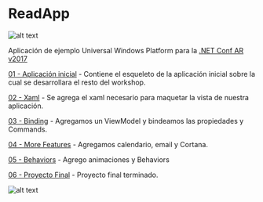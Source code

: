 # ReadApp
![alt text](https://image.ibb.co/fxwoQ5/Screenshot_at_Jun_29_11_03_47.png)

Aplicación de ejemplo Universal Windows Platform para la [.NET Conf AR v2017](http://netconfar.com/)

[01 - Aplicación inicial](https://github.com/GermanKuber/ReadApp/tree/master/01%20-%20Inicial) - Contiene el esqueleto de la aplicación inicial sobre la cual se desarrollara el resto del workshop.

[02 - Xaml](https://github.com/GermanKuber/ReadApp/tree/master/02%20-%20Xaml) - Se agrega el xaml necesario para maquetar la vista de nuestra aplicación.

[03 - Binding](https://github.com/GermanKuber/ReadApp/tree/master/03%20-%20Binding) - Agregamos un ViewModel y bindeamos las propiedades y Commands.

[04 - More Features](https://github.com/GermanKuber/ReadApp/tree/master/04%20-%20More%20Features) - Agregamos calendario, email y Cortana.

[05 - Behaviors](https://github.com/GermanKuber/ReadApp/tree/master/05%20-%20Behaviors) - Agrego animaciones y Behaviors

[06 - Proyecto Final](https://github.com/GermanKuber/ReadApp/tree/master/06%20-%20Final) - Proyecto final terminado.


![alt text](https://www.visualstudio.com/wp-content/uploads/2016/04/windows-universal-apps-3-562x309@2x.png)



